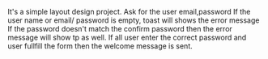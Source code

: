 It's a simple layout design project. 
Ask for the user email,password 
If the user name or email/ password is empty, toast will shows the error message
If the password doesn't match the confirm password then the error message will show tp as well.
If all user enter the correct password and user fullfill the form then the welcome message is sent.
